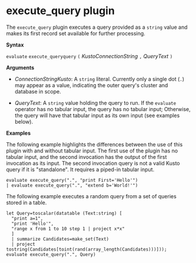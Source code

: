 # execute_query plugin

The `execute_query` plugin executes a query provided as a `string` value and makes
its first record set available for further processing.

**Syntax**

`evaluate` `execute_queryquery` `(` *KustoConnectionString* `,` *QueryText* `)`

**Arguments**

* *ConnectionStringKusto*: A `string` literal. Currently only a single dot
  (`.`) may appear as a value, indicating the outer query's cluster and database
  in scope.
  
* *QueryText*: A `string` value holding the query to run.
  If the `evaluate` operator has no tabular input, the query has no tabular input;
  Otherwise, the query will have that tabular
  input as its own input (see examples below).

**Examples**

The following example highlights the differences between the use of this plugin
with and without tabular input. The first use of the plugin has no tabular
input, and the second invocation has the output of the first
invocation as its input. The second invocation query is not a valid
Kusto query if it is "standalone". It requires a piped-in tabular input.

<!-- csl -->
```
evaluate execute_query(".", "print First='Hello'")
| evaluate execute_query(".", "extend b='World!'")
```

The following example executes a random query from a set of queries stored
in a table.

<!-- csl -->
```
let Query=toscalar(datatable (Text:string) [
  "print a=1",
  "print 'Hello'",
  "range x from 1 to 10 step 1 | project x*x"
  ]
  | summarize Candidates=make_set(Text)
  | project tostring(Candidates[toint(rand(array_length(Candidates)))]));
evaluate execute_query(".", Query)
```
